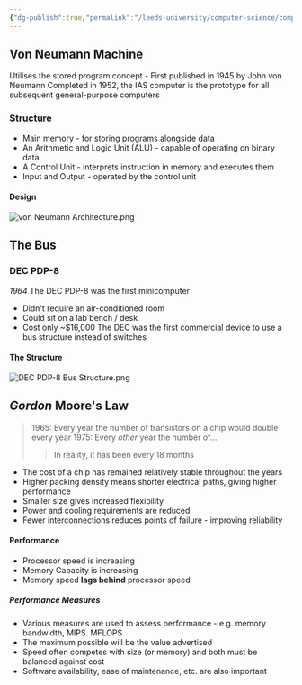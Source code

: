 ```yaml
---
{"dg-publish":true,"permalink":"/leeds-university/computer-science/compulsory-modules/computer-architecture/section-1-organisation/history/"}
---
```


## Von Neumann Machine
Utilises the stored program concept - First published in 1945 by John von Neumann
Completed in 1952, the IAS computer is the prototype for all subsequent general-purpose computers
### Structure
- Main memory - for storing programs alongside data
- An Arithmetic and Logic Unit (ALU) - capable of operating on binary data
- A Control Unit - interprets instruction in memory and executes them
- Input and Output - operated by the control unit
#### Design
![von Neumann Architecture.png](/img/user/Leeds%20University/Computer%20Science/Compulsory%20Modules/Computer%20Architecture/Section%201%20-%20Organisation/von%20Neumann%20Architecture.png)


## The Bus
### DEC PDP-8
*1964*
The DEC PDP-8 was the first minicomputer
- Didn't require an air-conditioned room
- Could sit on a lab bench / desk
- Cost only ~\$16,000
The DEC was the first commercial device to use a bus structure instead of switches
#### The Structure
![DEC PDP-8 Bus Structure.png](/img/user/Leeds%20University/Computer%20Science/Compulsory%20Modules/Computer%20Architecture/Section%201%20-%20Organisation/DEC%20PDP-8%20Bus%20Structure.png)


## *Gordon* Moore's Law
>1965: Every year the number of transistors on a chip would double every year
>1975: Every *other* year the number of...
>>In reality, it has been every 18 months

- The cost of a chip has remained relatively stable throughout the years
- Higher packing density means shorter electrical paths, giving higher performance
- Smaller size gives increased flexibility
- Power and cooling requirements are reduced
- Fewer interconnections reduces points of failure - improving reliability
#### Performance
- Processor speed is increasing
- Memory Capacity is increasing
- Memory speed **lags behind** processor speed
##### Performance Measures
- Various measures are used to assess performance - e.g. memory bandwidth, MIPS. MFLOPS
- The maximum possible will be the value advertised
- Speed often competes with size (or memory) and both must be balanced against cost
- Software availability, ease of maintenance, etc. are also important
